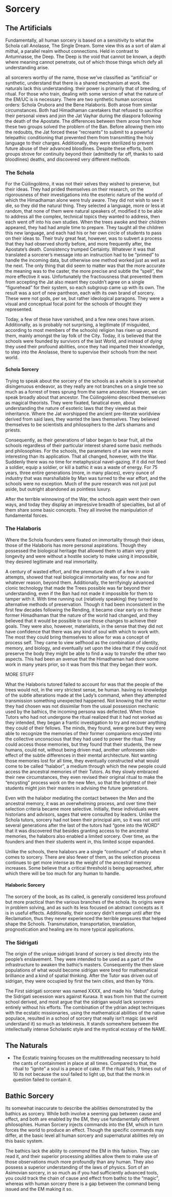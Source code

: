 # Sorcery

## The Artificials

Fundamentally, all human sorcery is based on a sensitivity to what the Schola call Anolasse, The Single Dream. Some view this as a sort of alam al mithal, a parallel realm without connections. Held in contrast to Antumnasse, the Deep. The Deep is the void that cannot be known, a depth where meaning cannot penetrate, out of which those things which defy all understanding arise. 

all sorcerers worthy of the name, those we’ve classified as “artificial” or synthetic, understand that there is a shared mechanism at work. the naturals lack this understanding. their power is primarily that of breeding, of ritual. For those who train, dealing with some version of what the nature of the EM/UC is is necessary. There are two synthetic human sorcerous orders: Schola Orubora and the Bene Halaboris. Both arose from similar circumstances. Both had Himadhaman caretakers that refused to sacrifice their personal views and join the Jat Vayhar during the diaspora following the death of the Apostate. The differences between them arose from how these two groups solved the problem of the Ban. Before allowing them into the redoubts, the Jat forced these “recreants” to submit to a powerful telepathic conditioning that prevented them from transmitting the holy language to their charges. Additionally, they were sterilized to prevent future abuse of their advanced bloodlines. Despite these efforts, both groups strove for continuity beyond their (admittedly far off, thanks to said bloodlines) deaths, and discovered very different methods. 

### The Schola
For the Cúilingolëmo, it was not their selves they wished to preserve, but their ideas. They had prided themselves on their research, on the rigorousness of their investigations into the esoteric nature of the world of which the Himadhaman alone were truly aware. They did not wish to see it die, so they did the natural thing. They selected a language, more or less at random, that none of them were natural speakers of, modified it to be able to address all the complex, technical topics they wanted to address, then each went off into his own studies. When the trees awoke and their children appeared, they had had ample time to prepare. They taught all the children this new language, and each had his or her own circle of students to pass on their ideas to. Their truly great feat, however, was to subvert a process that they had observed shortly before, and more frequently after, the Apostate’s death. Consistency trumped Certainty. Whatever it was that translated a sorcerer’s message into an instruction had to be “primed” to handle the incoming data, but otherwise one method worked just as well as the next. The only thing that did seem to matter was that the more accurate the meaning was to the caster, the more precise and subtle the “spell”, the more effective it was. Unfortunately the fractiousness that prevented them from accepting the Jat also meant they couldn’t agree on a single “figurehead” for their system, so each subgroup came up with its own. The result was a sort of new pantheon, each with its own brand of sorcery. These were not gods, per se, but rather ideological paragons. They were a visual and conceptual focal point for the schools of thought they represented. 

Today, a few of these have vanished, and a few new ones have arisen. Additionally, as is probably not surprising, a legitimate (if misguided, according to most members of the schools) religion has risen up around them, mainly amongst the lay folk of the City. Today, it is believed that the schools were founded by survivors of the last World, and instead of dying they used their profound abilities, once they had imparted their knowledge, to step into the Anolasse, there to supervise their schools from the next world. 

#### Schola Sorcery
Trying to speak about the sorcery of the schools as a whole is a somewhat disingenuous endeavor, as they really are not branches on a single tree so much as a forrest of trees sprung from the same ancestor. However, we can speak broadly about that ancestor. The Cúilingolëmo described themselves as magical theorists. They were fixated, fanatical even, about understanding the nature of esoteric laws that they viewed as their inheritance. Where the Jat worshipped the ancient pre-literate worldview derived from said laws, they wanted the laws themselves. They believed themselves to be scientists and philosophers to the Jat’s shamans and priests. 

Consequently, as their generations of labor began to bear fruit, all the schools regardless of their particular interest shared some basic methods and philosophies. For the schools, the parameters of a law were more interesting than its application. That all changed, however, with the War. Suddenly there was no time for metaphysical navel-gazing. If it did not feed a soldier, equip a soldier, or kill a bathic it was a waste of energy. For 75 years, three entire generations (more, in many places), every ounce of industry that was marshallable by Man was turned to the war effort, and the schools were no exception. Much of the pure research was not just put aside, but outright abandoned as pointless luxury. 

After the terrible winnowing of the War, the schools again went their own ways, and today they display an impressive breadth of specialties, but all of them share some basic concepts. They all involve the manipulation of fundamental forces. 
 
### The Halaboris 
Where the Schola founders were fixated on immortality through their ideas, those of the Halaboris has more personal aspirations. Though they possessed the biological heritage that allowed them to attain very great longevity and were without a hostile society to make using it impossible, they desired legitimate and real immortality. 

A century of wasted effort, and the premature death of a few in vain attempts, showed that real biological immortality was, for now and for whatever reason, beyond them. Additionally, the terrifyingly advanced clonic technology that made the Trees possible was far beyond their understanding, even if the Ban had not made it impossible for them to tamper with it. With time running out (relatively speaking) they turned to alternative methods of preservation. Though it had been inconsistent in the first few decades following the Rending, it became clear early on to these former Himadhaman that the nature of the world had changed, and they believed that it would be possible to use those changes to achieve their goals. They were also, however, materialists, in the sense that they did not have confidence that there was any kind of soul with which to work with. The most they could bring themselves to allow for was a concept of process self. They came to view selfhood as the combination of identity, memory, and biology, and eventually set upon the idea that if they could not preserve the body they might be able to find a way to transfer the other two aspects. This had been an avenue that the Himadhaman had done some work in many years prior, so it was from this that they began their work. 

MORE STUFF

What the Halaboris tutored failed to account for was that the people of the trees would not, in the very strictest sense, be human. having no knowledge of the subtle alterations made at the Lady’s command, when they attempted transmission something unexpected happened. Not knowing that the vector they had chosen was not dissimilar from the usual possession mechanic used by the bathics, the incoming persona was deflected. When those Tutors who had not undergone the ritual realized that it had not worked as they intended, they began a frantic investigation to try and recover anything they could of their fellows. The minds, they found, were gone but they were able to recognize the memories of their former companions encysted into the collective unconscious that they had used to power the ritual. They could access those memories, but they found that their students, the new humans, could not, without being driven mad, another unforeseen side-effect of the subtle differences in their mental architecture. Not wanting those memories lost for all time, they eventually constructed what would come to be called “halabor”, a medium through which the new people could access the ancestral memories of their Tutors. As they slowly embraced their new circumstances, they even revised their original ritual to make the “encysting” process work on the new Men, so that the brightest of their students might join their masters in advising the future generations. 

Even with the halabor mediating the contact between the Men and the ancestral memory, it was an overwhelming process, and over time their selection criteria became more selective. Initially, these individuals were historians and advisors, sages that were consulted by leaders. Unlike the Schola tutors, sorcery had not been their principal aim, so it was not until several generations after the last of the tutors had “gone into the WORD” that it was discovered that besides granting access to the ancestral memories, the halabors also enabled a limited sorcery. Over time, as the founders and then their students went in, this limited scope expanded. 

Unlike the schools, there halabors are a single “continuum” of study when it comes to sorcery. There are also fewer of them, as the selection process continues to get more intense as the weight of the ancestral memory increases. Some believe that a critical threshold is being approached, after which there will be too much for any human to handle. 

#### Halaboric Sorcery

The sorcery of the book, as its called, is generally considered less profound but more practical than the various branches of the schola. Its origins were in problem solving, and as such its less focused on abstract concepts as it is in useful effects. Additionally, their sorcery didn’t emerge until after the Reclamation, thus they never experienced the terrible pressures that helped shape the Schools. Transmutation, transportation, translation, prognostication and healing are its more typical applications. 

### The Sidrigati

The origin of the unique sidrigati brand of sorcery is tied directly into the people’s enslavement. They were intended to be used as a part of the infrastructure to awaken the bathic’s masters. Consequently the then slave populations of what would become sidrigan were bred for mathematical brilliance and a kind of spatial thinking. After the Tutor was driven out of sidrigan, they were occupied by first the twin cities, and then by Ydris. 

The First sidrigati sorcerer was named XXXX, and made his “debut” during the Sidrigati secession wars against Kurasa. It was from him that the current school derived, and most argue that the sidrigan would lack sorcerers entirely without his efforts. The combination of the ydrian adept techniques with the ecstatic missionaries, using the mathematical abilities of the native populace, resulted in a school of sorcery that really isn’t magic (as we’d understand it) so much as telekinesis. It stands somewhere between the intellectually intense Scholastic style and the mystical ecstasy of the NAME. 

## The Naturals
* The Ecstatic training focuses on the multithreading necessary to hold the cants of containment in place at all times. Compared to that, the ritual to “ignite” a soul is a peace of cake. If the ritual fails, 9 times out of 10 its not because the soul failed to light up, but that the monk in question failed to contain it. 

## Bathic Sorcery

Its somewhat inaccurate to describe the abilities demonstrated by the bathics as sorcery. While both involve a seeming gap between cause and effect, and both are enabled by the EM, they use fundamentally different philosophies. Human Sorcery injects commands into the EM, which in turn forces the world to produce an effect. Though the specific commands may differ, at the basic level all human sorcery and supernatural abilities rely on this basic system. 

The bathics lack the ability to _command_ the EM in this fashion. They can read it, and their superior processing abilities allow them to make use of those observations much more profoundly than any human. They also possess a superior understanding of the laws of physics. Sort of an Asimovian sorcery, in so much as if you had sufficiently advanced tools, you could track the chain of cause and effect from bathic to the “magic”, whereas with human sorcery there is a gap between the command being issued and the EM making it so. 
